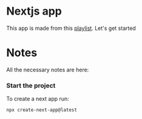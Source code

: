 # Nextjs app

This app is made from this [playlist](https://youtube.com/playlist?list=PLC3y8-rFHvwjOKd6gdf4QtV1uYNiQnruI&si=pKyzn1ejg00K4i9V). Let's get started

# Notes
All the necessary notes are here:
### Start the project
To create a next app run:
```bash
npx create-next-app@latest
```